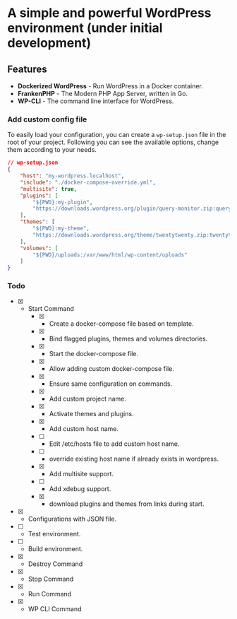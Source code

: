# A simple and powerful WordPress environment (under initial development)

## Features

- **Dockerized WordPress** - Run WordPress in a Docker container.
- **FrankenPHP** - The Modern PHP App Server, written in Go.
- **WP-CLI** - The command line interface for WordPress.

### Add custom config file

To easily load your configuration, you can create a `wp-setup.json` file in the root of your project.
Following you can see the available options, change them according to your needs.

```json
// wp-setup.json
{
	"host": "my-wordpress.localhost",
	"include": "./docker-compose-override.yml",
	"multisite": true,
	"plugins": [
		"${PWD}:my-plugin",
		"https://downloads.wordpress.org/plugin/query-monitor.zip:query-monitor"
	],
	"themes": [
		"${PWD}:my-theme",
		"https://downloads.wordpress.org/theme/twentytwenty.zip:twentytwenty"
	],
	"volumes": [
		"${PWD}/uploads:/var/www/html/wp-content/uploads"
	]
}
```

### Todo

- [x] - Start Command
	- [x] - Create a docker-compose file based on template.
	- [x] - Bind flagged plugins, themes and volumes directories.
	- [x] - Start the docker-compose file.
	- [x] - Allow adding custom docker-compose file.
	- [x] - Ensure same configuration on commands.
	- [x] - Add custom project name.
	- [x] - Activate themes and plugins.
	- [x] - Add custom host name.
	- [ ] - Edit /etc/hosts file to add custom host name.
	- [ ] - override existing host name if already exists in wordpress.
	- [x] - Add multisite support.
	- [ ] - Add xdebug support.
	- [x] - download plugins and themes from links during start.
- [x] - Configurations with JSON file.
- [ ] - Test environment.
- [ ] - Build environment.
- [x] - Destroy Command
- [x] - Stop Command
- [x] - Run Command
- [x] - WP CLI Command
